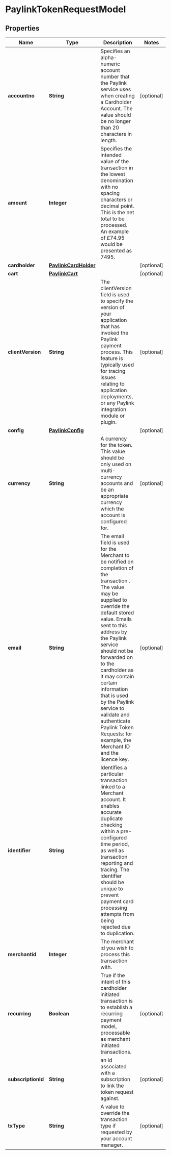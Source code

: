 

# PaylinkTokenRequestModel


## Properties

| Name | Type | Description | Notes |
|------------ | ------------- | ------------- | -------------|
|**accountno** | **String** | Specifies an alpha-numeric account number that the Paylink service uses when creating a Cardholder Account. The value should be no longer than 20 characters in length. |  [optional] |
|**amount** | **Integer** | Specifies the intended value of the transaction in the lowest denomination with no spacing characters or decimal point. This is the net total to be processed. An example of £74.95 would be presented as 7495. |  |
|**cardholder** | [**PaylinkCardHolder**](PaylinkCardHolder.md) |  |  [optional] |
|**cart** | [**PaylinkCart**](PaylinkCart.md) |  |  [optional] |
|**clientVersion** | **String** | The clientVersion field is used to specify the version of your application that has invoked the Paylink payment process. This feature is typically used for tracing issues relating to application deployments, or any Paylink integration module or plugin. |  [optional] |
|**config** | [**PaylinkConfig**](PaylinkConfig.md) |  |  [optional] |
|**currency** | **String** | A currency for the token. This value should be only used on multi-currency accounts and be an appropriate currency which the account is configured for. |  [optional] |
|**email** | **String** | The email field is used for the Merchant to be notified on completion of the transaction . The value may be supplied to override the default stored value. Emails sent to this address by the Paylink service should not be forwarded on to the cardholder as it may contain certain information that is used by the Paylink service to validate and authenticate Paylink Token Requests: for example, the Merchant ID and the licence key.  |  [optional] |
|**identifier** | **String** | Identifies a particular transaction linked to a Merchant account. It enables accurate duplicate checking within a pre-configured time period, as well as transaction reporting and tracing. The identifier should be unique to prevent payment card processing attempts from being rejected due to duplication.  |  |
|**merchantid** | **Integer** | The merchant id you wish to process this transaction with. |  |
|**recurring** | **Boolean** | True if the intent of this cardholder initiated transaction is to establish a recurring payment model, processable as merchant initiated transactions. |  [optional] |
|**subscriptionId** | **String** | an id associated with a subscription to link the token request against. |  [optional] |
|**txType** | **String** | A value to override the transaction type if requested by your account manager. |  [optional] |



